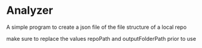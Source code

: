 # Analyzer
A simple program to create a json file of the file structure of a local repo

make sure to replace the values repoPath and outputFolderPath prior to use
